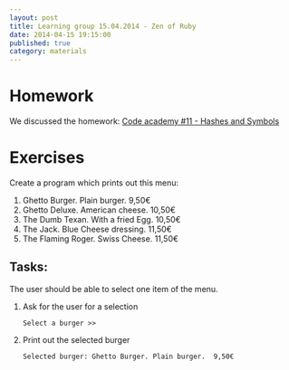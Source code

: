 ```yaml
---
layout: post
title: Learning group 15.04.2014 - Zen of Ruby
date: 2014-04-15 19:15:00
published: true
category: materials
---
```


# Homework

We discussed the homework: [Code academy #11 - Hashes and
Symbols](http://www.codecademy.com/de/courses/ruby-beginner-en-Qn7Qw/0/1?curriculum_id=5059f8619189a5000201fbcb)

# Exercises

Create a program which prints out this menu:

1. Ghetto Burger. Plain burger.  9,50€
2. Ghetto Deluxe. American cheese.  10,50€
3. The Dumb Texan. With a fried Egg.  10,50€
4. The Jack. Blue Cheese dressing.  11,50€
5. The Flaming Roger. Swiss Cheese.  11,50€

## Tasks:

The user should be able to select one item of the menu.

1. Ask for the user for a selection

    `Select a burger >>`

2. Print out the selected burger

    `Selected burger: Ghetto Burger. Plain burger.  9,50€`
